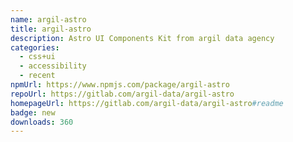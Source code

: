 ```yaml
---
name: argil-astro
title: argil-astro
description: Astro UI Components Kit from argil data agency
categories:
  - css+ui
  - accessibility
  - recent
npmUrl: https://www.npmjs.com/package/argil-astro
repoUrl: https://gitlab.com/argil-data/argil-astro
homepageUrl: https://gitlab.com/argil-data/argil-astro#readme
badge: new
downloads: 360
---
```

